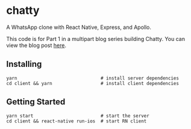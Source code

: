 # chatty

A WhatsApp clone with React Native, Express, and Apollo.

This code is for Part 1 in a multipart blog series building Chatty. You can view the blog post [here](https://medium.com/@simontucker/building-chatty-a-whatsapp-clone-with-react-native-and-apollo-part-1-setup-68a02f7e11).

## Installing
```
yarn                               # install server dependencies
cd client && yarn                  # install client dependencies
```

## Getting Started
```
yarn start                         # start the server     
cd client && react-native run-ios  # start RN client
```
